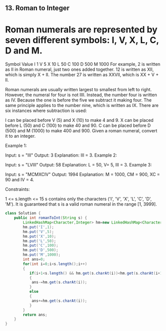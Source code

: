 ## 13. Roman to Integer

# Roman numerals are represented by seven different symbols: I, V, X, L, C, D and M.

Symbol       Value
I             1
V             5
X             10
L             50
C             100
D             500
M             1000
For example, 2 is written as II in Roman numeral, just two ones added together. 12 is written as XII, which is simply X + II. The number 27 is written as XXVII, which is XX + V + II.

Roman numerals are usually written largest to smallest from left to right. However, the numeral for four is not IIII. Instead, the number four is written as IV. Because the one is before the five we subtract it making four. The same principle applies to the number nine, which is written as IX. There are six instances where subtraction is used:

I can be placed before V (5) and X (10) to make 4 and 9. 
X can be placed before L (50) and C (100) to make 40 and 90. 
C can be placed before D (500) and M (1000) to make 400 and 900.
Given a roman numeral, convert it to an integer.

 

Example 1:

Input: s = "III"
Output: 3
Explanation: III = 3.
Example 2:

Input: s = "LVIII"
Output: 58
Explanation: L = 50, V= 5, III = 3.
Example 3:

Input: s = "MCMXCIV"
Output: 1994
Explanation: M = 1000, CM = 900, XC = 90 and IV = 4.
 

Constraints:

1 <= s.length <= 15
s contains only the characters ('I', 'V', 'X', 'L', 'C', 'D', 'M').
It is guaranteed that s is a valid roman numeral in the range [1, 3999].

``` java
class Solution {
    public int romanToInt(String s) {
        LinkedHashMap<Character,Integer> hm=new LinkedHashMap<Character,Integer>();
        hm.put('I',1);
        hm.put('V',5);
        hm.put('X',10);
        hm.put('L',50);
        hm.put('C',100);
        hm.put('D',500);
        hm.put('M',1000);
        int ans=0;
        for(int i=0;i<s.length();i++)
        {
           if(i+1<s.length() && hm.get(s.charAt(i))<hm.get(s.charAt(i+1)))
           {
            ans-=hm.get(s.charAt(i));
           }
           else
           {
            ans+=hm.get(s.charAt(i));
           }
        }
        return ans;
    }
}






